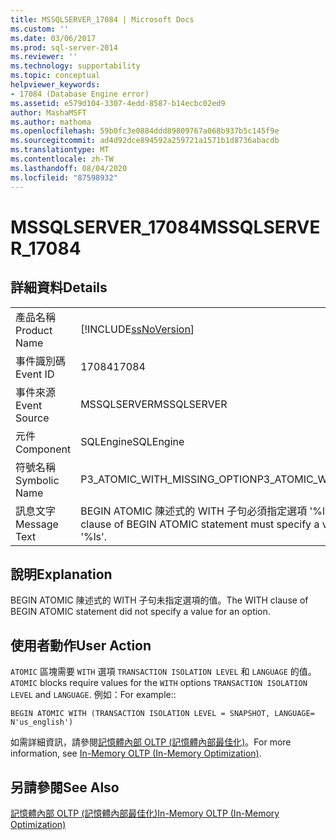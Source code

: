 ```yaml
---
title: MSSQLSERVER_17084 | Microsoft Docs
ms.custom: ''
ms.date: 03/06/2017
ms.prod: sql-server-2014
ms.reviewer: ''
ms.technology: supportability
ms.topic: conceptual
helpviewer_keywords:
- 17084 (Database Engine error)
ms.assetid: e579d104-3307-4edd-8587-b14ecbc02ed9
author: MashaMSFT
ms.author: mathoma
ms.openlocfilehash: 59b0fc3e0884ddd89809767a068b937b5c145f9e
ms.sourcegitcommit: ad4d92dce894592a259721a1571b1d8736abacdb
ms.translationtype: MT
ms.contentlocale: zh-TW
ms.lasthandoff: 08/04/2020
ms.locfileid: "87598932"
---
```

# <a name="mssqlserver_17084"></a><span data-ttu-id="87fa3-102">MSSQLSERVER_17084</span><span class="sxs-lookup"><span data-stu-id="87fa3-102">MSSQLSERVER_17084</span></span>
    
## <a name="details"></a><span data-ttu-id="87fa3-103">詳細資料</span><span class="sxs-lookup"><span data-stu-id="87fa3-103">Details</span></span>  
  
|||  
|-|-|  
|<span data-ttu-id="87fa3-104">產品名稱</span><span class="sxs-lookup"><span data-stu-id="87fa3-104">Product Name</span></span>|[!INCLUDE[ssNoVersion](../../includes/ssnoversion-md.md)]|  
|<span data-ttu-id="87fa3-105">事件識別碼</span><span class="sxs-lookup"><span data-stu-id="87fa3-105">Event ID</span></span>|<span data-ttu-id="87fa3-106">17084</span><span class="sxs-lookup"><span data-stu-id="87fa3-106">17084</span></span>|  
|<span data-ttu-id="87fa3-107">事件來源</span><span class="sxs-lookup"><span data-stu-id="87fa3-107">Event Source</span></span>|<span data-ttu-id="87fa3-108">MSSQLSERVER</span><span class="sxs-lookup"><span data-stu-id="87fa3-108">MSSQLSERVER</span></span>|  
|<span data-ttu-id="87fa3-109">元件</span><span class="sxs-lookup"><span data-stu-id="87fa3-109">Component</span></span>|<span data-ttu-id="87fa3-110">SQLEngine</span><span class="sxs-lookup"><span data-stu-id="87fa3-110">SQLEngine</span></span>|  
|<span data-ttu-id="87fa3-111">符號名稱</span><span class="sxs-lookup"><span data-stu-id="87fa3-111">Symbolic Name</span></span>|<span data-ttu-id="87fa3-112">P3_ATOMIC_WITH_MISSING_OPTION</span><span class="sxs-lookup"><span data-stu-id="87fa3-112">P3_ATOMIC_WITH_MISSING_OPTION</span></span>|  
|<span data-ttu-id="87fa3-113">訊息文字</span><span class="sxs-lookup"><span data-stu-id="87fa3-113">Message Text</span></span>|<span data-ttu-id="87fa3-114">BEGIN ATOMIC 陳述式的 WITH 子句必須指定選項 '%ls' 的值。</span><span class="sxs-lookup"><span data-stu-id="87fa3-114">The WITH clause of BEGIN ATOMIC statement must specify a value for the option '%ls'.</span></span>|  
  
## <a name="explanation"></a><span data-ttu-id="87fa3-115">說明</span><span class="sxs-lookup"><span data-stu-id="87fa3-115">Explanation</span></span>  
 <span data-ttu-id="87fa3-116">BEGIN ATOMIC 陳述式的 WITH 子句未指定選項的值。</span><span class="sxs-lookup"><span data-stu-id="87fa3-116">The WITH clause of BEGIN ATOMIC statement did not specify a value for an option.</span></span>  
  
## <a name="user-action"></a><span data-ttu-id="87fa3-117">使用者動作</span><span class="sxs-lookup"><span data-stu-id="87fa3-117">User Action</span></span>  
 <span data-ttu-id="87fa3-118">`ATOMIC` 區塊需要 `WITH` 選項 `TRANSACTION ISOLATION LEVEL` 和 `LANGUAGE` 的值。</span><span class="sxs-lookup"><span data-stu-id="87fa3-118">`ATOMIC` blocks require values for the `WITH` options `TRANSACTION ISOLATION LEVEL` and `LANGUAGE`.</span></span> <span data-ttu-id="87fa3-119">例如：</span><span class="sxs-lookup"><span data-stu-id="87fa3-119">For example::</span></span>  
  
```  
BEGIN ATOMIC WITH (TRANSACTION ISOLATION LEVEL = SNAPSHOT, LANGUAGE= N'us_english')  
```  
  
 <span data-ttu-id="87fa3-120">如需詳細資訊，請參閱[記憶體內部 OLTP &#40;記憶體內部最佳化&#41;](../in-memory-oltp/in-memory-oltp-in-memory-optimization.md)。</span><span class="sxs-lookup"><span data-stu-id="87fa3-120">For more information, see [In-Memory OLTP &#40;In-Memory Optimization&#41;](../in-memory-oltp/in-memory-oltp-in-memory-optimization.md).</span></span>  
  
## <a name="see-also"></a><span data-ttu-id="87fa3-121">另請參閱</span><span class="sxs-lookup"><span data-stu-id="87fa3-121">See Also</span></span>  
 [<span data-ttu-id="87fa3-122">記憶體內部 OLTP &#40;記憶體內部最佳化&#41;</span><span class="sxs-lookup"><span data-stu-id="87fa3-122">In-Memory OLTP &#40;In-Memory Optimization&#41;</span></span>](../in-memory-oltp/in-memory-oltp-in-memory-optimization.md)  
  
  
